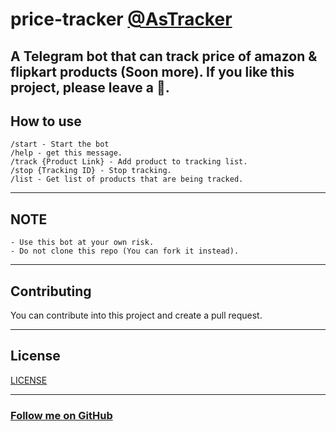 # price-tracker [@AsTracker](https://t.me/AsTracker)
A Telegram bot that can track price of amazon & flipkart products (Soon more). 
If you like this project, please leave a 🌟.
----------

## How to use
```
/start - Start the bot
/help - get this message.
/track {Product Link} - Add product to tracking list.
/stop {Tracking ID} - Stop tracking.
/list - Get list of products that are being tracked.
```
-----------

## NOTE
```
- Use this bot at your own risk.
- Do not clone this repo (You can fork it instead).
```
-----------
## Contributing
You can contribute into this project and create a pull request.

-----------
## License
[LICENSE](https://github.com/AffanTheBest/price-tracker/blob/main/LICENSE)

-----------

### [Follow me on GitHub](https://github.com/AffanTheBest)